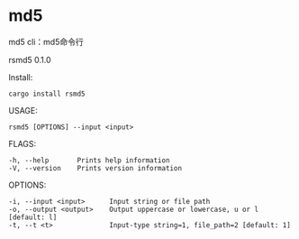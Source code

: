 # md5
md5 cli：md5命令行

rsmd5 0.1.0

Install:

    cargo install rsmd5

USAGE:

    rsmd5 [OPTIONS] --input <input>

FLAGS:

    -h, --help       Prints help information
    -V, --version    Prints version information

OPTIONS:

    -i, --input <input>      Input string or file path
    -o, --output <output>    Output uppercase or lowercase, u or l [default: l]
    -t, --t <t>              Input-type string=1, file_path=2 [default: 1]

